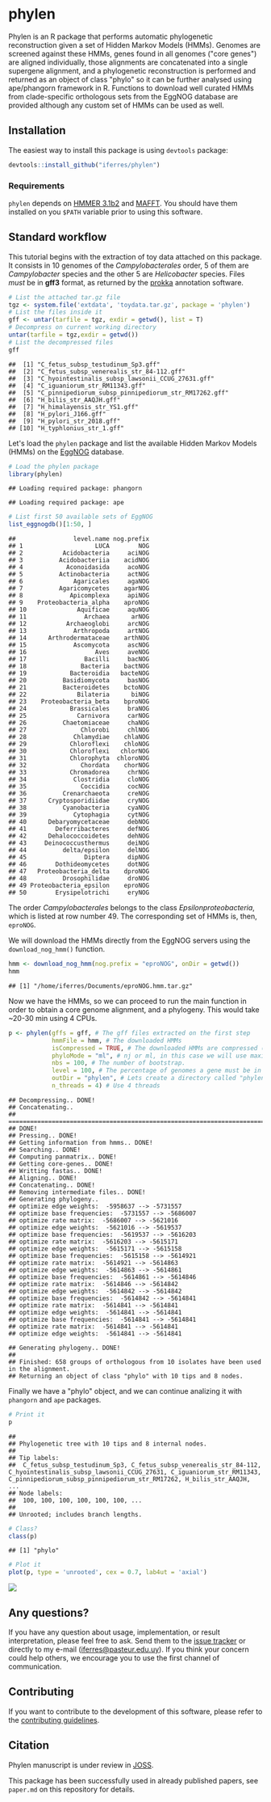 phylen
================

Phylen is an R package that performs automatic phylogenetic reconstruction given a set of Hidden Markov Models (HMMs). Genomes are screened against these HMMs, genes found in all genomes ("core genes") are aligned individually, those alignments are concatenated into a single supergene alignment, and a phylogenetic reconstruction is performed and returned as an object of class "phylo" so it can be further analysed using ape/phangorn framework in R. Functions to download well curated HMMs from clade-specific orthologous sets from the EggNOG database are provided although any custom set of HMMs can be used as well.

## Installation

The easiest way to install this package is using `devtools` package:

``` r
devtools::install_github("iferres/phylen")
```

### Requirements

`phylen` depends on [HMMER 3.1b2](http://hmmer.org/) and [MAFFT](https://mafft.cbrc.jp/alignment/software/). You should have them installed on you `$PATH` variable prior to using this software.

## Standard workflow

This tutorial begins with the extraction of toy data attached on this package. It consists in 10 genomes of the *Campylobacterales* order, 5 of them are *Campylobacter* species and the other 5 are *Helicobacter* species. Files *must* be in **gff3** format, as returned by the [prokka](https://github.com/tseemann/prokka) annotation software.

``` r
# List the attached tar.gz file
tgz <- system.file('extdata', 'toydata.tar.gz', package = 'phylen')
# List the files inside it
gff <- untar(tarfile = tgz, exdir = getwd(), list = T)
# Decompress on current working directory
untar(tarfile = tgz,exdir = getwd())
# List the decompressed files
gff
```

    ##  [1] "C_fetus_subsp_testudinum_Sp3.gff"                   
    ##  [2] "C_fetus_subsp_venerealis_str_84-112.gff"            
    ##  [3] "C_hyointestinalis_subsp_lawsonii_CCUG_27631.gff"    
    ##  [4] "C_iguaniorum_str_RM11343.gff"                       
    ##  [5] "C_pinnipediorum_subsp_pinnipediorum_str_RM17262.gff"
    ##  [6] "H_bilis_str_AAQJH.gff"                              
    ##  [7] "H_himalayensis_str_YS1.gff"                         
    ##  [8] "H_pylori_J166.gff"                                  
    ##  [9] "H_pylori_str_2018.gff"                              
    ## [10] "H_typhlonius_str_1.gff"

Let's load the `phylen` package and list the available Hidden Markov Models (HMMs) on the [EggNOG](http://eggnogdb.embl.de/#/app/home) database.

``` r
# Load the phylen package
library(phylen)
```

    ## Loading required package: phangorn

    ## Loading required package: ape

``` r
# List first 50 available sets of EggNOG
list_eggnogdb()[1:50, ]
```

    ##                level.name nog.prefix
    ## 1                    LUCA        NOG
    ## 2           Acidobacteria     aciNOG
    ## 3          Acidobacteriia    acidNOG
    ## 4            Aconoidasida     acoNOG
    ## 5          Actinobacteria     actNOG
    ## 6              Agaricales     agaNOG
    ## 7          Agaricomycetes    agarNOG
    ## 8             Apicomplexa     apiNOG
    ## 9    Proteobacteria_alpha    aproNOG
    ## 10              Aquificae     aquNOG
    ## 11                Archaea      arNOG
    ## 12           Archaeoglobi     arcNOG
    ## 13             Arthropoda     artNOG
    ## 14      Arthrodermataceae    arthNOG
    ## 15             Ascomycota     ascNOG
    ## 16                   Aves     aveNOG
    ## 17                Bacilli     bacNOG
    ## 18               Bacteria    bactNOG
    ## 19            Bacteroidia   bacteNOG
    ## 20          Basidiomycota     basNOG
    ## 21          Bacteroidetes    bctoNOG
    ## 22              Bilateria      biNOG
    ## 23    Proteobacteria_beta    bproNOG
    ## 24            Brassicales     braNOG
    ## 25              Carnivora     carNOG
    ## 26          Chaetomiaceae     chaNOG
    ## 27               Chlorobi     chlNOG
    ## 28             Chlamydiae    chlaNOG
    ## 29            Chloroflexi    chloNOG
    ## 30            Chloroflexi   chlorNOG
    ## 31            Chlorophyta  chloroNOG
    ## 32               Chordata    chorNOG
    ## 33            Chromadorea     chrNOG
    ## 34             Clostridia     cloNOG
    ## 35               Coccidia     cocNOG
    ## 36          Crenarchaeota     creNOG
    ## 37      Cryptosporidiidae     cryNOG
    ## 38          Cyanobacteria     cyaNOG
    ## 39             Cytophagia     cytNOG
    ## 40      Debaryomycetaceae     debNOG
    ## 41        Deferribacteres     defNOG
    ## 42      Dehalococcoidetes     dehNOG
    ## 43     Deinococcusthermus     deiNOG
    ## 44          delta/epsilon     delNOG
    ## 45                Diptera     dipNOG
    ## 46        Dothideomycetes     dotNOG
    ## 47   Proteobacteria_delta    dproNOG
    ## 48          Drosophilidae     droNOG
    ## 49 Proteobacteria_epsilon    eproNOG
    ## 50        Erysipelotrichi     eryNOG

The order *Campylobacterales* belongs to the class *Epsilonproteobacteria*, which is listed at row number 49. The corresponding set of HMMs is, then, `eproNOG`.

We will download the HMMs directly from the EggNOG servers using the `download_nog_hmm()` function.

``` r
hmm <- download_nog_hmm(nog.prefix = "eproNOG", onDir = getwd())
hmm
```

    ## [1] "/home/iferres/Documents/eproNOG.hmm.tar.gz"

Now we have the HMMs, so we can proceed to run the main function in order to obtain a core genome alignment, and a phylogeny. This would take ~20-30 min using 4 CPUs.

``` r
p <- phylen(gffs = gff, # The gff files extracted on the first step
            hmmFile = hmm, # The downloaded HMMs
            isCompressed = TRUE, # The downloaded HMMs are compressed (tar.gz)
            phyloMode = "ml", # nj or ml, in this case we will use maximum likelihood
            nbs = 100, # The number of bootstrap.
            level = 100, # The percentage of genomes a gene must be in to be considered as part of the coregenome.
            outDir = "phylen", # Lets create a directory called "phylen" to put the output files
            n_threads = 4) # Use 4 threads
```

    ## Decompressing.. DONE!
    ## Concatenating.. 
    ## ===========================================================================
    ## DONE!
    ## Pressing.. DONE!
    ## Getting information from hmms.. DONE!
    ## Searching.. DONE!
    ## Computing panmatrix.. DONE!
    ## Getting core-genes.. DONE!
    ## Writting fastas.. DONE!
    ## Aligning.. DONE!
    ## Concatenating.. DONE!
    ## Removing intermediate files.. DONE!
    ## Generating phylogeny..
    ## optimize edge weights:  -5958637 --> -5731557 
    ## optimize base frequencies:  -5731557 --> -5686007 
    ## optimize rate matrix:  -5686007 --> -5621016 
    ## optimize edge weights:  -5621016 --> -5619537 
    ## optimize base frequencies:  -5619537 --> -5616203 
    ## optimize rate matrix:  -5616203 --> -5615171 
    ## optimize edge weights:  -5615171 --> -5615158 
    ## optimize base frequencies:  -5615158 --> -5614921 
    ## optimize rate matrix:  -5614921 --> -5614863 
    ## optimize edge weights:  -5614863 --> -5614861 
    ## optimize base frequencies:  -5614861 --> -5614846 
    ## optimize rate matrix:  -5614846 --> -5614842 
    ## optimize edge weights:  -5614842 --> -5614842 
    ## optimize base frequencies:  -5614842 --> -5614841 
    ## optimize rate matrix:  -5614841 --> -5614841 
    ## optimize edge weights:  -5614841 --> -5614841 
    ## optimize base frequencies:  -5614841 --> -5614841 
    ## optimize rate matrix:  -5614841 --> -5614841 
    ## optimize edge weights:  -5614841 --> -5614841

    ## Generating phylogeny.. DONE!
    ## 
    ## Finished: 658 groups of orthologous from 10 isolates have been used in the alignment.
    ## Returning an object of class "phylo" with 10 tips and 8 nodes.


Finally we have a "phylo" object, and we can continue analizing it with `phangorn` and `ape` packages.

``` r
# Print it
p
```

    ## 
    ## Phylogenetic tree with 10 tips and 8 internal nodes.
    ## 
    ## Tip labels:
    ##  C_fetus_subsp_testudinum_Sp3, C_fetus_subsp_venerealis_str_84-112, C_hyointestinalis_subsp_lawsonii_CCUG_27631, C_iguaniorum_str_RM11343, C_pinnipediorum_subsp_pinnipediorum_str_RM17262, H_bilis_str_AAQJH, ...
    ## Node labels:
    ##  100, 100, 100, 100, 100, 100, ...
    ## 
    ## Unrooted; includes branch lengths.

``` r
# Class?
class(p)
```

    ## [1] "phylo"

``` r
# Plot it
plot(p, type = 'unrooted', cex = 0.7, lab4ut = 'axial')
```

![](vignettes/readme_img1.png)

## Any questions?

If you have any question about usage, implementation, or result interpretation, please feel free to ask. Send them to the [issue tracker](https://github.com/iferres/phylen/issues) or directly to my e-mail (iferres@pasteur.edu.uy). If you think your concern could help others, we encourage you to use the first channel of communication.

## Contributing

If you want to contribute to the development of this software, please refer to the [contributing guidelines](CONTRIBUTING.md).

## Citation

Phylen manuscript is under review in [JOSS](https://joss.theoj.org/).

This package has been successfully used in already published papers, see `paper.md` on this repository for details.
